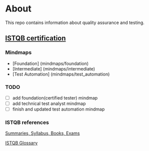 # About

This repo contains information about quality assurance and testing.

## [ISTQB certification](http://www.istqb.org)


### Mindmaps
- [Foundation] (mindmaps/foundation)
- [Intermediate] (mindmaps/intermediate)
- [Test Automation] (mindmaps/test_automation)

### TODO
- [ ] add foundation(certified tester) mindmap
- [ ] add technical test analyst mindmap
- [ ] finish and updated test automation mindmap

### ISTQB references

[Summaries, Syllabus, Books, Exams](http://www.istqb.org/downloads.html)

[ISTQB Glossary](http://astqb.org/glossary/)
